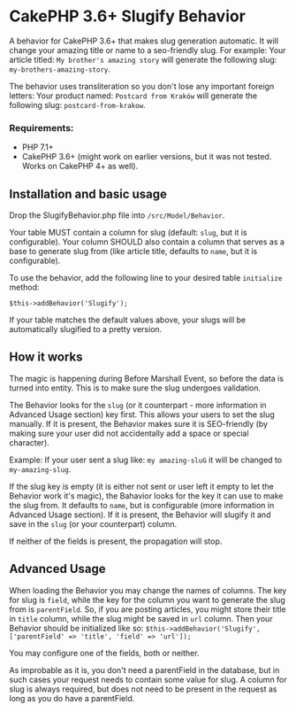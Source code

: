 # CakePHP 3.6+ Slugify Behavior
A behavior for CakePHP 3.6+ that makes slug generation automatic.
It will change your amazing title or name to a seo-friendly slug.
For example:
Your article titled: `My brother's amazing story` will generate the following slug: `my-brothers-amazing-story`.

The behavior uses transliteration so you don't lose any important foreign letters:
Your product named: `Postcard from Kraków` will generate the following slug: `postcard-from-krakow`.

### Requirements:
* PHP 7.1+
* CakePHP 3.6+ (might work on earlier versions, but it was not tested. Works on CakePHP 4+ as well).

## Installation and basic usage

Drop the SlugifyBehavior.php file into `/src/Model/Behavior`.

Your table MUST contain a column for slug (default: `slug`, but it is configurable).
Your column SHOULD also contain a column that serves as a base to generate slug from (like article title, defaults to `name`, but it is configurable).

To use the behavior, add the following line to your desired table `initialize` method:

`$this->addBehavior('Slugify');`

If your table matches the default values above, your slugs will be automatically slugified to a pretty version.

## How it works

The magic is happening during Before Marshall Event, so before the data is turned into entity. This is to make sure the slug undergoes validation.

The Behavior looks for the `slug` (or it counterpart - more information in Advanced Usage section) key first. This allows your users to set the slug manually.
If it is present, the Behavior makes sure it is SEO-friendly (by making sure your user did not accidentally add a space or special character).

Example:
If your user sent a slug like: `my amazing-sluG` it will be changed to `my-amazing-slug`.

If the slug key is empty (it is either not sent or user left it empty to let the Behavior work it's magic), the Bahavior looks for the key it can use to make the slug from.
It defaults to `name`, but is configurable (more information in Advanced Usage section).
If it is present, the Behavior will slugify it and save in the `slug` (or your counterpart) column.

If neither of the fields is present, the propagation will stop.

## Advanced Usage

When loading the Behavior you may change the names of columns. The key for slug is `field`, while the key for the column you want to generate the slug from is `parentField`.
So, if you are posting articles, you might store their title in `title` column, while the slug might be saved in `url` column.
Then your Behavior should be initialized like so:
`$this->addBehavior('Slugify', ['parentField' => 'title', 'field' => 'url']);`

You may configure one of the fields, both or neither.

As improbable as it is, you don't need a parentField in the database, but in such cases your request needs to contain some value for slug.
A column for slug is always required, but does not need to be present in the request as long as you do have a parentField.